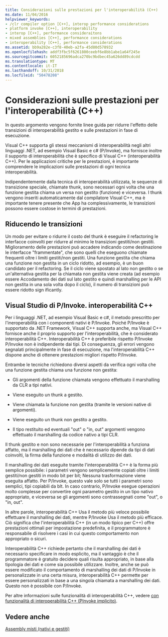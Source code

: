 ```yaml
---
title: Considerazioni sulle prestazioni per l'interoperabilità (C++)
ms.date: 11/04/2016
helpviewer_keywords:
- /clr compiler option [C++], interop performance considerations
- platform invoke [C++], interoperability
- interop [C++], performance consideraitons
- mixed assemblies [C++], performance considerations
- interoperability [C++], performance considerations
ms.assetid: bb9a282e-c3f8-40eb-a2fa-45d80d578932
ms.openlocfilehash: addf3fbc5f6261800ceebf6e8bb1abe1a64f245e
ms.sourcegitcommit: 6052185696adca270bc9bdbec45a626dd89cdcdd
ms.translationtype: MT
ms.contentlocale: it-IT
ms.lasthandoff: 10/31/2018
ms.locfileid: "50478208"
---
```

# <a name="performance-considerations-for-interop-c"></a>Considerazioni sulle prestazioni per l'interoperabilità (C++)

In questo argomento vengono fornite linee guida per ridurre l'effetto delle transizioni di interoperabilità gestito e sulle prestazioni in fase di esecuzione.

Visual C++ supporta gli stessi meccanismi di interoperabilità negli altri linguaggi .NET, ad esempio Visual Basic e c# (P/Invoke), ma fornisce inoltre il supporto di interoperabilità che è specifico di Visual C++ (interoperabilità C++). Per le applicazioni critiche per le prestazioni, è importante comprendere le implicazioni sulle prestazioni di ogni tecnica interoperabilità.

Indipendentemente dalla tecnica di interoperabilità utilizzata, le sequenze di transizione speciale, chiamate thunk, sono necessari ogni volta che una funzione gestita chiama un versa non gestito (funzione) e viceversa. I thunk vengono inseriti automaticamente dal compilatore Visual C++, ma è importante tenere presente che App ha complessivamente, le transizioni possono essere costose in termini di prestazioni.

## <a name="reducing-transitions"></a>Riducendo le transizioni

Un modo per evitare o ridurre il costo del thunk è eseguire il refactoring le interfacce coinvolti per ridurre al minimo le transizioni gestiti/non gestiti. Miglioramento delle prestazioni può accadere indicando come destinazione le interfacce "frammentate", che sono quelli che eseguono chiamate frequenti oltre i limiti gestiti/non gestiti. Una funzione gestita che chiama una funzione non gestita in un ciclo ridotto, ad esempio, è un buon candidato per il refactoring. Se il ciclo viene spostato al lato non gestito o se un'alternativa gestita per la chiamata non gestita viene creata (ad esempio essere Accodamento dei dati sul lato gestito e quindi marshalling per le API non gestita in una sola volta dopo il ciclo), il numero di transizioni può essere ridotto sign ificantly.

## <a name="pinvoke-vs-c-interop"></a>Visual Studio di P/Invoke. interoperabilità C++

Per i linguaggi .NET, ad esempio Visual Basic e c#, il metodo prescritto per l'ineroperabilità con i componenti nativi è P/Invoke. Poiché P/Invoke è supportato da .NET Framework, Visual C++ supporta anche, ma Visual C++ fornisce anche il proprio supporto per l'interoperabilità, che è considerato interoperabilità C++. Interoperabilità C++ è preferibile rispetto P/Invoke P/Invoke non è indipendente dai tipi. Di conseguenza, gli errori vengono segnalati principalmente in fase di esecuzione, ma l'interoperabilità C++ dispone anche di ottenere prestazioni migliori rispetto P/Invoke.

Entrambe le tecniche richiedono diversi aspetti da verifica ogni volta che una funzione gestita chiama una funzione non gestita:

- Gli argomenti della funzione chiamata vengono effettuato il marshalling da CLR a tipi nativi.

- Viene eseguito un thunk a gestito.

- Viene chiamata la funzione non gestita (tramite le versioni native di argomenti).

- Viene eseguito un thunk non gestito a gestito.

- Il tipo restituito ed eventuali "out" o "in, out" argomenti vengono effettuato il marshalling da codice nativo a tipi CLR.

Il thunk gestito e non sono necessarie per l'interoperabilità a funziona affatto, ma il marshalling dei dati che è necessario dipende da tipi di dati coinvolti, la firma della funzione e modalità di utilizzo dei dati.

Il marshalling dei dati eseguite tramite l'interoperabilità C++ è la forma più semplice possibile: i parametri vengono semplicemente copiati oltre i limiti gestiti/non gestiti in modo bit per bit; Nessuna trasformazione viene eseguita affatto. Per P/Invoke, questo vale solo se tutti i parametri sono semplici, tipi copiabili da blt. In caso contrario, P/Invoke esegue operazioni molto complesse per convertire ogni parametro gestito in un tipo nativo appropriato, e viceversa se gli argomenti sono contrassegnati come "out", o "in, out".

In altre parole, interoperabilità C++ Usa il metodo più veloce possibile effettuare il marshalling dei dati, mentre P/Invoke Usa il metodo più efficace. Ciò significa che l'interoperabilità C++ (in un modo tipico per C++) offre prestazioni ottimali per impostazione predefinita, e il programmatore è responsabile di risolvere i casi in cui questo comportamento non appropriato o sicuri.

Interoperabilità C++ richiede pertanto che il marshalling dei dati è necessario specificare in modo esplicito, ma il vantaggio è che il programmatore è gratuito decidere quali risulta appropriato, in base alla tipologia dei dati e come sia possibile utilizzare. Inoltre, anche se può essere modificato il comportamento di marshalling dei dati di P/Invoke in personalizzate in una certa misura, interoperabilità C++ permette per essere personalizzati in base a una singola chiamata a marshalling dei dati. Questo non è possibile con P/Invoke.

Per altre informazioni sulle funzionalità di interoperabilità C++, vedere [con funzionalità di interoperabilità C++ (PInvoke implicito)](../dotnet/using-cpp-interop-implicit-pinvoke.md).

## <a name="see-also"></a>Vedere anche

[Assembly misti (nativi e gestiti)](../dotnet/mixed-native-and-managed-assemblies.md)